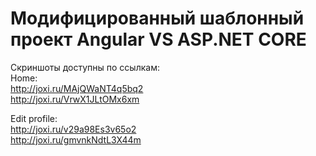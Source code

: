 # Модифицированный шаблонный проект Angular VS ASP.NET CORE
Скриншоты доступны по ссылкам: <br />
Home: <br />
http://joxi.ru/MAjQWaNT4q5bq2 <br />
http://joxi.ru/VrwX1JLtOMx6xm <br />

Edit profile: <br />
http://joxi.ru/v29a98Es3v65o2 <br />
http://joxi.ru/gmvnkNdtL3X44m <br />

